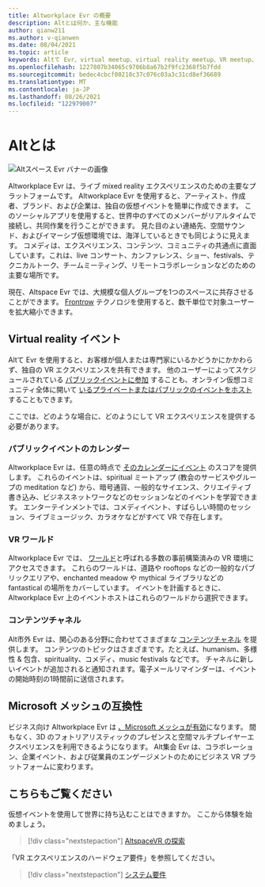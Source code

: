 ```yaml
---
title: Altworkplace Evr の概要
description: Altとは何か、主な機能
author: qianw211
ms.author: v-qianwen
ms.date: 08/04/2021
ms.topic: article
keywords: Altて Evr、virtual meetup、virtual reality meetup、VR meetup、virtual reality プラットフォーム、VR プラットフォーム、イマーシブ仮想イベント、イマーシブ VR イベント、virtual reality イベント、VR イベント、VR 世界ビル、イマーシブ VR エクスペリエンス、ソーシャル VR、ソーシャル VR プラットフォーム、VR イベントホスティング、ソーシャル仮想現実、virtual reality イベントホスト
ms.openlocfilehash: 1227807b34065c9706b8a67b2f9fc2368f5b7fdd
ms.sourcegitcommit: bedec4cbcf00210c37c076c03a3c31cd8ef36689
ms.translationtype: MT
ms.contentlocale: ja-JP
ms.lasthandoff: 08/26/2021
ms.locfileid: "122979007"
---
```

# <a name="what-is-altspacevr"></a>Altとは

![Altスペース Evr バナーの画像](images/vr-interactions.png)

Altworkplace Evr は、ライブ mixed reality エクスペリエンスのための主要なプラットフォームです。 Altworkplace Evr を使用すると、アーティスト、作成者、ブランド、および企業は、独自の仮想イベントを簡単に作成できます。 このソーシャルアプリを使用すると、世界中のすべてのメンバーがリアルタイムで接続し、共同作業を行うことができます。 見た目のよい連絡先、空間サウンド、およびイマーシブ仮想環境では、海洋しているときでも同じように見えます。 コメディは、エクスペリエンス、コンテンツ、コミュニティの共通点に直面しています。これは、live コンサート、カンファレンス、ショー、festivals、テクニカルトーク、チームミーティング、リモートコラボレーションなどのための主要な場所です。  

現在、Altspace Evr では、大規模な個人グループを1つのスペースに共存させることができます。  [Frontrow](faqs/scaling-audiences.md) テクノロジを使用すると、数千単位で対象ユーザーを拡大縮小できます。

## <a name="virtual-reality-events"></a>Virtual reality イベント

Altて Evr を使用すると、お客様が個人または専門家にいるかどうかにかかわらず、独自の VR エクスペリエンスを共有できます。 他のユーザーによってスケジュールされている [パブリックイベントに参加](community/exploring-title-screen.md#destinations) することも、オンライン仮想コミュニティ全体に開いて [いるプライベートまたはパブリックのイベントをホスト](tutorials/creating-an-event.md) することもできます。

ここでは、どのような場合に、どのようにして VR エクスペリエンスを提供する必要があります。

### <a name="public-events-calendar"></a>パブリックイベントのカレンダー

Altworkplace Evr は、任意の時点で [そのカレンダーにイベント](https://account.altvr.com/events/main) のスコアを提供します。 これらのイベントは、spiritual ミートアップ (教会のサービスやグループの meditation など) から、暗号通貨、一般的なサイエンス、クリエイティブ書き込み、ビジネスネットワークなどのセッションなどのイベントを学習できます。 エンターテインメントでは、コメディイベント、すばらしい時間のセッション、ライブミュージック、カラオケなどがすべて VR で存在します。

### <a name="vr-worlds"></a>VR ワールド

Altworkplace Evr では、 [ワールド](community/exploring-title-screen.md#other-functions)と呼ばれる多数の事前構築済みの VR 環境にアクセスできます。 これらのワールドは、道路や rooftops などの一般的なパブリックエリアや、enchanted meadow や mythical ライブラリなどの fantastical の場所をカバーしています。 イベントを計画するときに、Altworkplace Evr 上のイベントホストはこれらのワールドから選択できます。

### <a name="content-channels"></a>コンテンツチャネル

Alt市外 Evr は、関心のある分野に合わせてさまざまな [コンテンツチャネル](https://account.altvr.com/channels/popular) を提供します。 コンテンツのトピックはさまざまです。たとえば、humanism、多様性 & 包含、spirituality、コメディ、music festivals などです。  チャネルに新しいイベントが追加されると通知されます。電子メールリマインダーは、イベントの開始時刻の1時間前に送信されます。

## <a name="microsoft-mesh-compatibility"></a>Microsoft メッシュの互換性

ビジネス向け Altworkplace Evr は [、Microsoft メッシュが有効](/mesh/)になります。 間もなく、3D のフォトリアリスティックのプレゼンスと空間マルチプレイヤーエクスペリエンスを利用できるようになります。 Alt集会 Evr は、コラボレーション、企業イベント、および従業員のエンゲージメントのためにビジネス VR プラットフォームに変わります。

## <a name="see-also"></a>こちらもご覧ください

仮想イベントを使用して世界に持ち込むことはできますか。 ここから体験を始めましょう。
> [!div class="nextstepaction"]
> [AltspaceVR の探索](journey.md)

「VR エクスペリエンスのハードウェア要件」を参照してください。
> [!div class="nextstepaction"]
> [システム要件](getting-started/system-requirements.md)
